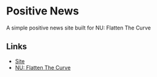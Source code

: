 # Positive News
A simple positive news site built for NU: Flatten The Curve

## Links
* [Site](https://positive-news.glitch.me/)
* [NU: Flatten The Curve](https://northumbria.devpost.com/)